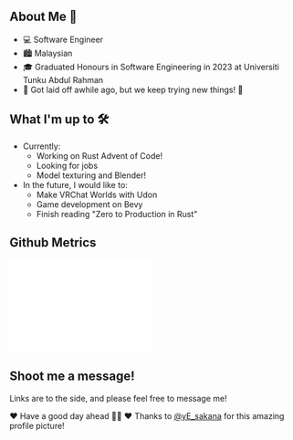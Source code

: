 ## About Me 👋
- 💻 Software Engineer
- 🏙 Malaysian
- 🎓 Graduated Honours in Software Engineering in 2023 at Universiti Tunku Abdul Rahman
- 💢 Got laid off awhile ago, but we keep trying new things! 💪

## What I'm up to 🛠
- Currently:
  - Working on Rust Advent of Code!
  - Looking for jobs
  - Model texturing and Blender!
- In the future, I would like to:
  - Make VRChat Worlds with Udon
  - Game development on Bevy
  - Finish reading "Zero to Production in Rust"

## Github Metrics
<picture>
  <img src="/github-metrics.svg" alt="Metrics" width="50%">
</picture>

## Shoot me a message!
Links are to the side, and please feel free to message me!

❤ Have a good day ahead 👨‍💻
❤ Thanks to [@yE_sakana](https://twitter.com/yE_sakana) for this amazing profile picture!
